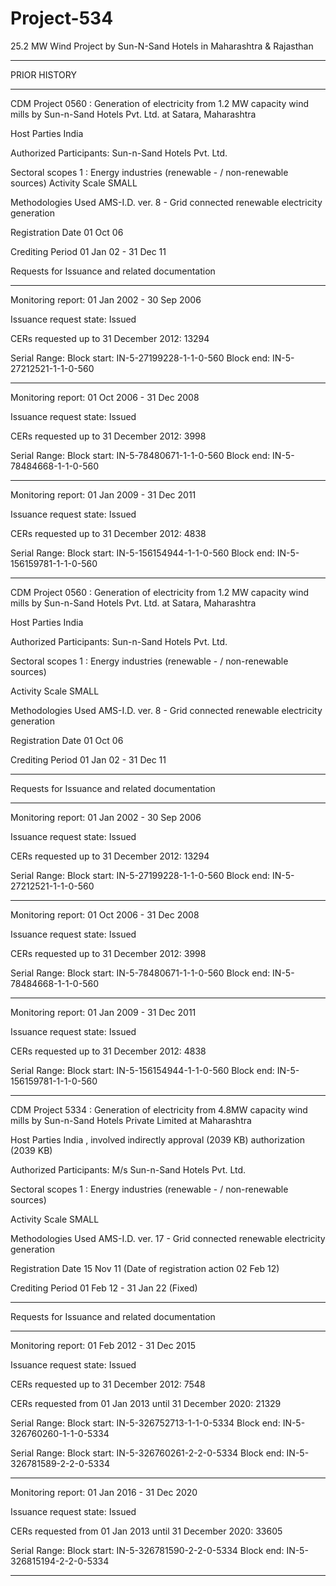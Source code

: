 # Project-534
 25.2 MW Wind Project by Sun-N-Sand Hotels in Maharashtra &amp; Rajasthan
 




_________
PRIOR HISTORY
_________
CDM Project 0560 : Generation of electricity from 1.2 MW capacity wind mills by Sun-n-Sand Hotels Pvt. Ltd. at Satara, Maharashtra

Host Parties	India 

Authorized Participants: Sun-n-Sand Hotels Pvt. Ltd.

Sectoral scopes	1 : Energy industries (renewable - / non-renewable sources)
Activity Scale	SMALL

Methodologies Used	AMS-I.D. ver. 8 - Grid connected renewable electricity generation

Registration Date	01 Oct 06   

Crediting Period	01 Jan 02 - 31 Dec 11 

Requests for Issuance
and related documentation	
____________
Monitoring report: 01 Jan 2002 - 30 Sep 2006 

Issuance request state: Issued

CERs requested up to 31 December 2012: 13294

Serial Range: Block start: IN-5-27199228-1-1-0-560      Block end: IN-5-27212521-1-1-0-560
____________
Monitoring report: 01 Oct 2006 - 31 Dec 2008 

Issuance request state: Issued

CERs requested up to 31 December 2012: 3998

Serial Range: Block start: IN-5-78480671-1-1-0-560      Block end: IN-5-78484668-1-1-0-560
__________________

Monitoring report: 01 Jan 2009 - 31 Dec 2011 

Issuance request state: Issued

CERs requested up to 31 December 2012: 4838

Serial Range: Block start: IN-5-156154944-1-1-0-560      Block end: IN-5-156159781-1-1-0-560
__________________
CDM Project 0560 : Generation of electricity from 1.2 MW capacity wind mills by Sun-n-Sand Hotels Pvt. Ltd. at Satara, Maharashtra

Host Parties	India 

Authorized Participants: Sun-n-Sand Hotels Pvt. Ltd.

Sectoral scopes	1 : Energy industries (renewable - / non-renewable sources)

Activity Scale	SMALL

Methodologies Used	AMS-I.D. ver. 8 - Grid connected renewable electricity generation

Registration Date	01 Oct 06   

Crediting Period	01 Jan 02 - 31 Dec 11 
______________
Requests for Issuance
and related documentation	
__________
Monitoring report: 01 Jan 2002 - 30 Sep 2006 

Issuance request state: Issued

CERs requested up to 31 December 2012: 13294

Serial Range: Block start: IN-5-27199228-1-1-0-560      Block end: IN-5-27212521-1-1-0-560
______________

Monitoring report: 01 Oct 2006 - 31 Dec 2008 

Issuance request state: Issued

CERs requested up to 31 December 2012: 3998

Serial Range: Block start: IN-5-78480671-1-1-0-560      Block end: IN-5-78484668-1-1-0-560
________________
Monitoring report: 01 Jan 2009 - 31 Dec 2011 

Issuance request state: Issued

CERs requested up to 31 December 2012: 4838

Serial Range: Block start: IN-5-156154944-1-1-0-560      Block end: IN-5-156159781-1-1-0-560
_____________________
CDM Project 5334 : Generation of electricity from 4.8MW capacity wind mills by Sun-n-Sand Hotels Private Limited at Maharashtra

Host Parties	India , involved indirectly approval (2039 KB) authorization (2039 KB)

Authorized Participants: M/s Sun-n-Sand Hotels Pvt. Ltd.

Sectoral scopes	1 : Energy industries (renewable - / non-renewable sources)

Activity Scale	SMALL

Methodologies Used	AMS-I.D. ver. 17 - Grid connected renewable electricity generation

Registration Date	15 Nov 11 (Date of registration action 02 Feb 12)   

Crediting Period	01 Feb 12 - 31 Jan 22 (Fixed)
_________
Requests for Issuance
and related documentation	
__________
Monitoring report: 01 Feb 2012 - 31 Dec 2015 

Issuance request state: Issued

CERs requested up to 31 December 2012: 7548

CERs requested from 01 Jan 2013 until 31 December 2020: 21329

Serial Range: Block start: IN-5-326752713-1-1-0-5334      Block end: IN-5-326760260-1-1-0-5334

Serial Range: Block start: IN-5-326760261-2-2-0-5334      Block end: IN-5-326781589-2-2-0-5334
_____________

Monitoring report: 01 Jan 2016 - 31 Dec 2020 

Issuance request state: Issued

CERs requested from 01 Jan 2013 until 31 December 2020: 33605

Serial Range: Block start: IN-5-326781590-2-2-0-5334      Block end: IN-5-326815194-2-2-0-5334
________________
